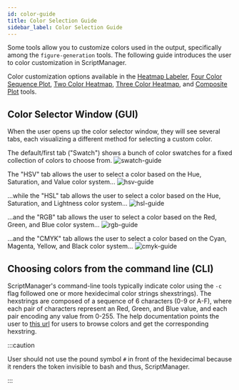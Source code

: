 ```yaml
---
id: color-guide
title: Color Selection Guide
sidebar_label: Color Selection Guide
---
```


Some tools allow you to customize colors used in the output, specifically among the `figure-generation` tools. The following guide introduces the user to color customization in ScriptManager.

Color customization options available in the [Heatmap Labeler][heatmap-labeler], [Four Color Sequence Plot][four-color], [Two Color Heatmap][heatmap], [Three Color Heatmap][three-color-heatmap], and [Composite Plot][composite] tools.


## Color Selector Window (GUI)

When the user opens up the color selector window, they will see several tabs, each visualizing a different method for selecting a custom color.

The default/first tab ("Swatch") shows a bunch of color swatches for a fixed collection of colors to choose from.
![swatch-guide](/../static/md-img/swatch-guide.png)

The "HSV" tab allows the user to select a color based on the Hue, Saturation, and Value color system...
![hsv-guide](/../static/md-img/hsv-guide.png)

...while the "HSL" tab  allows the user to select a color based on the Hue, Saturation, and Lightness color system...
![hsl-guide](/../static/md-img/hsl-guide.png)

...and the "RGB" tab  allows the user to select a color based on the Red, Green, and Blue color system...
![rgb-guide](/../static/md-img/rgb-guide.png)

...and the "CMYK" tab  allows the user to select a color based on the Cyan, Magenta, Yellow, and Black color system...
![cmyk-guide](/../static/md-img/cmyk-guide.png)


## Choosing colors from the command line (CLI)

ScriptManager's command-line tools typically indicate color using the `-c` flag followed one or more hexidecimal color strings shexstrings). The hexstrings are composed of a sequence of 6 characters (0-9 or A-F), where each pair of characters represent an Red, Green, and Blue value, and each pair encoding any value from 0-255. The help documentation points the user to [this url][color-hex-url] for users to browse colors and get the corresponding hexstring.

:::caution

User should not use the pound symbol `#` in front of the hexidecimal because it renders the token invisible to bash and thus, ScriptManager.

:::


[color-hex-url]:http://www.javascripter.net/faq/rgbtohex.htm

[four-color]:/docs/figure-generation/heatmap
[heatmap]:/docs/figure-generation/Four-color
[three-color-heatmap]:/docs/figure-generation/three-color-heatmap
[heatmap-labeler]:/docs/figure-generation/heatmap-labeler
[composite]:/docs/figure-generation/composite-plot

